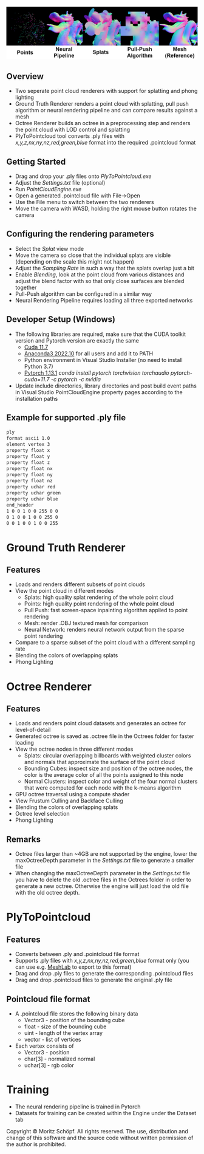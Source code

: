 ![Comparison](Demo/Comparison.png?raw=true)

## Overview
- Two seperate point cloud renderers with support for splatting and phong lighting
- Ground Truth Renderer renders a point cloud with splatting, pull push algorithm or neural rendering pipeline and can compare results against a mesh
- Octree Renderer builds an octree in a preprocessing step and renders the point cloud with LOD control and splatting
- PlyToPointcloud tool converts .ply files with _x,y,z,nx,ny,nz,red,green,blue_ format into the required .pointcloud format

## Getting Started
- Drag and drop your .ply files onto _PlyToPointcloud.exe_
- Adjust the _Settings.txt_ file (optional)
- Run _PointCloudEngine.exe_
- Open a generated .pointcloud file with File->Open
- Use the File menu to switch between the two renderers
- Move the camera with WASD, holding the right mouse button rotates the camera

## Configuring the rendering parameters
- Select the _Splat_ view mode
- Move the camera so close that the individual splats are visible (depending on the scale this might not happen)
- Adjust the _Sampling Rate_ in such a way that the splats overlap just a bit
- Enable _Blending_, look at the point cloud from various distances and adjust the blend factor with so that only close surfaces are blended together
- Pull-Push algorithm can be configured in a similar way
- Neural Rendering Pipeline requires loading all three exported networks

## Developer Setup (Windows)
- The following libraries are required, make sure that the CUDA toolkit version and Pytorch version are exactly the same
  - [Cuda 11.7](https://developer.nvidia.com/cuda-11-7-0-download-archive?target_os=Windows&target_arch=x86_64&target_version=11&target_type=exe_local)
  - [Anaconda3 2022.10](https://www.anaconda.com/products/distribution#Downloads) for all users and add it to PATH
  - Python environment in Visual Studio Installer (no need to install Python 3.7)
  - [Pytorch 1.13.1](https://pytorch.org/get-started/locally/) _conda install pytorch torchvision torchaudio pytorch-cuda=11.7 -c pytorch -c nvidia_
- Update include directories, library directories and post build event paths in Visual Studio PointCloudEngine property pages according to the installation paths

## Example for supported .ply file
```
ply
format ascii 1.0
element vertex 3
property float x
property float y
property float z
property float nx
property float ny
property float nz
property uchar red
property uchar green
property uchar blue
end_header
1 0 0 1 0 0 255 0 0
0 1 0 0 1 0 0 255 0
0 0 1 0 0 1 0 0 255
```

# Ground Truth Renderer
## Features
- Loads and renders different subsets of point clouds
- View the point cloud in different modes
  - Splats: high quality splat rendering of the whole point cloud
  - Points: high quality point rendering of the whole point cloud
  - Pull Push: fast screen-space inpainting algorithm applied to point rendering
  - Mesh: render .OBJ textured mesh for comparison
  - Neural Network: renders neural network output from the sparse point rendering
- Compare to a sparse subset of the point cloud with a different sampling rate
- Blending the colors of overlapping splats
- Phong Lighting

# Octree Renderer
## Features
- Loads and renders point cloud datasets and generates an octree for level-of-detail
- Generated octree is saved as .octree file in the Octrees folder for faster loading
- View the octree nodes in three different modes
  - Splats: circular overlapping billboards with weighted cluster colors and normals that approximate the surface of the point cloud
  - Bounding Cubes: inspect size and position of the octree nodes, the color is the average color of all the points assigned to this node
  - Normal Clusters: inspect color and weight of the four normal clusters that were computed for each node with the k-means algorithm
- GPU octree traversal using a compute shader
- View Frustum Culling and Backface Culling
- Blending the colors of overlapping splats
- Octree level selection
- Phong Lighting

## Remarks
- Octree files larger than ~4GB are not supported by the engine, lower the maxOctreeDepth parameter in the _Settings.txt_ file to generate a smaller file
- When changing the maxOctreeDepth parameter in the _Settings.txt_ file you have to delete the old .octree files in the Octrees folder in order to generate a new octree. Otherwise the engine will just load the old file with the old octree depth.

# PlyToPointcloud
## Features
- Converts between .ply and .pointcloud file format
- Supports .ply files with _x,y,z,nx,ny,nz,red,green,blue_ format only (you can use e.g. [MeshLab](http://www.meshlab.net/) to export to this format)
- Drag and drop .ply files to generate the corresponding .pointcloud files
- Drag and drop .pointcloud files to generate the original .ply file

## Pointcloud file format
- A .pointcloud file stores the following binary data
  - Vector3 - position of the bounding cube
  - float - size of the bounding cube
  - uint - length of the vertex array
  - vector - list of vertices
- Each vertex consists of
  - Vector3 - position
  - char[3] - normalized normal
  - uchar[3] - rgb color

# Training
- The neural rendering pipeline is trained in Pytorch
- Datasets for training can be created within the Engine under the Dataset tab

Copyright © Moritz Schöpf. All rights reserved. The use, distribution and change of this software and the source code without written permission of the author is prohibited.
